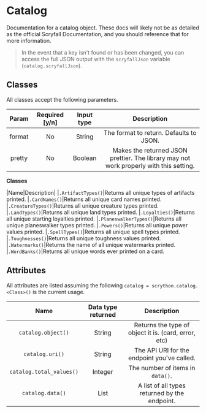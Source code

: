 # Catalog

Documentation for a catalog object. These docs will likely not be as detailed as the official Scryfall Documentation, and you should reference that for more information.

>In the event that a key isn't found or has been changed, you can access the full JSON output with the `scryfallJson` variable (`catalog.scryfallJson`).

## Classes
All classes accept the following parameters.

| Param |Required [y/n]| Input type | Description |
| :---: | :---: | :---:  |:---: |
|format|No|String|The format to return. Defaults to JSON.|
|pretty|No|Boolean|Makes the returned JSON prettier. The library may not work properly with this setting.|

**Classes**

|Name|Description|
|`.ArtifactTypes()`|Returns all unique types of artifacts printed.
|`.CardNames()`|Returns all unique card names printed.
|`.CreatureTypes()`|Returns all unique creature types printed.
|`.LandTypes()`|Returns all unique land types printed.
|`.Loyalties()`|Returns all unique starting loyalties printed.
|`.PlaneswalkerTypes()`|Returns all unique planeswalker types printed.
|`.Powers()`|Returns all unique power values printed.
|`.SpellTypes()`|Returns all unique spell types printed.
|`.Toughnesses()`|Returns all unique toughness values printed.
|`.Watermarks()`|Returns the name of all unique watermarks printed.
|`.WordBanks()`|Returns all unique words ever printed on a card.

## Attributes
All attributes are listed assuming the following
`catalog = scrython.catalog.<Class>()` is the current usage.

|Name|Data type returned|Description|
|:---:|:---:|:---:|
|`catalog.object()`|String|Returns the type of object it is. (card, error, etc)|
|`catalog.uri()`|String|The API URI for the endpoint you've called.|
|`catalog.total_values()`|Integer|The number of items in `data()`.|
|`catalog.data()`|List|A list of all types returned by the endpoint.|
